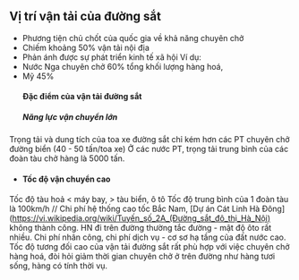 ## Vị trí vận tải của đường sắt
- Phương tiện chủ chốt của quốc gia về khả năng chuyên chở
- Chiếm khoảng 50% vận tải nội địa
- Phản ánh được sự phát triển kinh tế xã hội
   Ví dụ:
- Nước Nga chuyên chở 60% tổng khối lượng hàng hoá, 
- Mỹ 45%
  #### Đặc điểm của vận tải đường sắt
  ##### Năng lực vận chuyển lớn
Trọng tải  và dung tích của toa xe đường sắt chỉ kém hơn các PT chuyên chở đường biển (40 - 50 tấn/toa xe) Ở các nước PT, trọng tải trung bình của các đoàn tàu chở hàng là 5000 tấn.
- #### Tốc độ vận chuyển cao
Tốc độ tàu hoả < máy bay, > tàu biển, ô tô
Tốc độ trung bình của 1 đoàn tàu là 100km/h
// Chi phí hệ thống cao tốc Bắc Nam, [Dự án Cát Linh Hà Đông](https://vi.wikipedia.org/wiki/Tuyến_số_2A_(Đường_sắt_đô_thị_Hà_Nội) không thành công. HN đi trên đường thường tắc đường - mật độ ôto rất nhiều. 
Chi phí nhân công, chi phí dịch vụ - cơ sơ hạ tầng của đất nước cao.
	Tốc độ tương đối cao của vận tải đường sắt rất phù hợp với việc chuyên chở hàng hoá, đòi hỏi giảm thời gian chuyên chở ở trên đường như hàng tươi sống, hàng có tính thời vụ. 
	